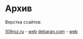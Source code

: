 # Архив

Верстка ссайтов:

[109roz.ru](/archive/109roz.ru) - [web](https://sv-m.github.io/archive/109roz.ru/)
[debaran.com](/archive/debaran.com) - [web](https://sv-m.github.io/archive/debaran.com/)